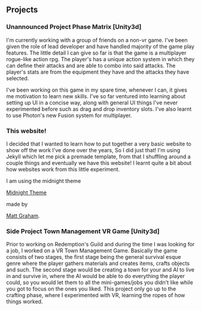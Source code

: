 ## Projects

### Unannounced Project Phase Matrix [Unity3d]

I'm currently working with a group of friends on a non-vr game. I've been given the role of lead developer and have handled majority of the game play features. The little detail I can give so far is that the game is a multiplayer rogue-like action rpg. The player's has a unique action system in which they can define their attacks and are able to combo into said attacks. The player's stats are from the equipment they have and the attacks they have selected.

I've been working on this game in my spare time, whenever I can, it gives me motivation to learn new skills. I've so far ventured into learning about setting up UI in a concise way, along with general UI things I've never experimented before such as drag and drop inventory slots. I've also learnt to use Photon's new Fusion system for multiplayer.

### This website!

I decided that I wanted to learn how to put together a very basic website to show off the work I've done over the years, So I did just that! I'm using Jekyll which let me pick a premade template, from that I shuffling around a couple things and eventually we have this website! I learnt quite a bit about how websites work from this little experiment. 

I am using the midnight theme <p><a href="https://github.com/pages-themes/midnight">Midnight Theme</a> </p> made by <p><a href="https://twitter.com/mattgraham">Matt Graham</a>.</p>
 

### Side Project Town Management VR Game [Unity3d]

Prior to working on Redemption's Guild and during the time I was looking for a job, I worked on a VR Town Management Game. Basically the game consists of two stages, the first stage being the general survival esque genre where the player gathers materials and creates items, crafts objects and such. The second stage would be creating a town for your and AI to live in and survive in, where the AI would be able to do everything the player could, so you would let them to all the mini-games/jobs you didn't like while you got to focus on the ones you liked. This project only go up to the crafting phase, where I experimented with VR, learning the ropes of how things worked.